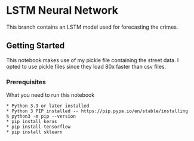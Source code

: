 # LSTM Neural Network

This branch contains an LSTM model used for forecasting the crimes.

## Getting Started

This notebook makes use of my pickle file containing the street data. I opted to use pickle files since they load 80x faster than csv files.

### Prerequisites

What you need to run this notebook

```
* Python 3.9 or later installed
* Python 3 PIP installed -- https://pip.pypa.io/en/stable/installing
% python3 -m pip --version
* pip install keras
* pip install tensorflow
* pip install sklearn
```


